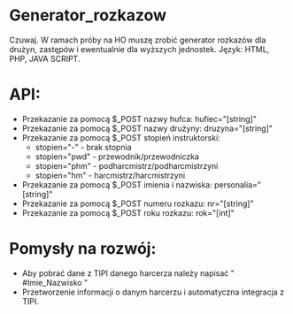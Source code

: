 # Generator_rozkazow
Czuwaj. W ramach próby na HO muszę zrobić generator rozkazów dla drużyn, zastępów i ewentualnie dla wyższych jednostek. Język: HTML, PHP, JAVA SCRIPT.

# API:
* Przekazanie za pomocą $_POST nazwy hufca:
    hufiec="[string]"
* Przekazanie za pomocą $_POST nazwy drużyny:
    druzyna="[string]"
* Przekazanie za pomocą $_POST stopień instruktorski:
    * stopien="-"     - brak stopnia
    * stopien="pwd"   - przewodnik/przewodniczka
    * stopien="phm"   - podharcmistrz/podharcmistrzyni
    * stopien="hm"    - harcmistrz/harcmistrzyni
* Przekazanie za pomocą $_POST imienia i nazwiska:
    personalia="[string]"
* Przekazanie za pomocą $_POST numeru rozkazu:
    nr="[string]"
* Przekazanie za pomocą $_POST roku rozkazu:
    rok="[int]"
    
# Pomysły na rozwój:
* Aby pobrać dane z TIPI danego harcerza należy napisać " #Imie_Nazwisko "
* Przetworzenie informacji o danym harcerzu i automatyczna integracja z TIPI.
    